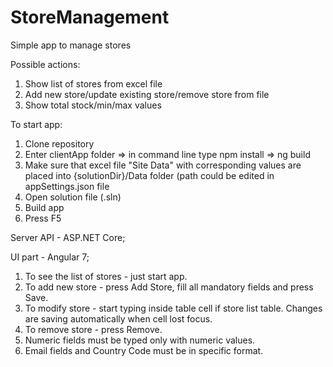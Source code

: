 # StoreManagement
Simple app to manage stores

Possible actions:
1. Show list of stores from excel file
2. Add new store/update existing store/remove store from file
3. Show total stock/min/max values

To start app:
1. Clone repository
2. Enter clientApp folder => in command line type npm install => ng build
3. Make sure that excel file "Site Data" with corresponding values are placed into {solutionDir}/Data folder
    (path could be edited in appSettings.json file
4. Open solution file (.sln)
5. Build app
6. Press F5

Server API - ASP.NET Core;

UI part - Angular 7;

1. To see the list of stores - just start app.
2. To add new store - press Add Store, fill all mandatory fields and press Save.
3. To modify store - start typing inside table cell if store list table. Changes are saving automatically when cell lost focus.
4. To remove store - press Remove.
5. Numeric fields must be typed only with numeric values.
6. Email fields and Country Code must be in specific format.

